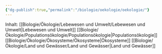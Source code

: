 ```yaml
---
{"dg-publish":true,"permalink":"/biologie/oekologie/oekologie/"}
---
```



Inhalt:
[[Biologie/Ökologie/Lebewesen und Umwelt/Lebewesen und Umwelt\|Lebewesen und Umwelt]]
[[Biologie/Ökologie/Populationsökologie/Populationsökologie\|Populationsökologie]]
[[Biologie/Ökologie/Ökosysteme/Ökosysteme\|Ökosysteme]]
[[Biologie/Ökologie/Land und Gewässer/Land und Gewässer\|Land und Gewässer]]

